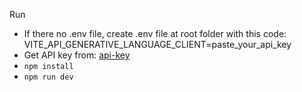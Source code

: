 Run
- If there no .env file, create .env file at root folder with this code: VITE_API_GENERATIVE_LANGUAGE_CLIENT=paste_your_api_key
- Get API key from: [api-key](https://aistudio.google.com/app/apikey)
- `npm install`
- `npm run dev`
